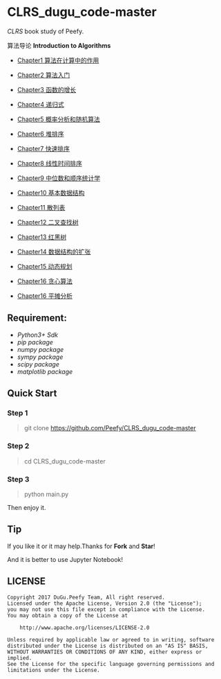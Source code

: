 # CLRS_dugu_code-master

*CLRS* book study of Peefy.

算法导论 **Introduction to Algorithms**

* [Chapter1 算法在计算中的作用](https://github.com/Peefy/CLRS_dugu_code-master/tree/master/src/chapter1)

* [Chapter2 算法入门](https://github.com/Peefy/CLRS_dugu_code-master/tree/master/src/chapter2)

* [Chapter3 函数的增长](https://github.com/Peefy/CLRS_dugu_code-master/tree/master/src/chapter3)

* [Chapter4 递归式](https://github.com/Peefy/CLRS_dugu_code-master/tree/master/src/chapter4)

* [Chapter5 概率分析和随机算法](https://github.com/Peefy/CLRS_dugu_code-master/tree/master/src/chapter5)

* [Chapter6 堆排序](https://github.com/Peefy/CLRS_dugu_code-master/tree/master/src/chapter6)

* [Chapter7 快速排序](https://github.com/Peefy/CLRS_dugu_code-master/tree/master/src/chapter7)

* [Chapter8 线性时间排序](https://github.com/Peefy/CLRS_dugu_code-master/tree/master/src/chapter8)

* [Chapter9 中位数和顺序统计学](https://github.com/Peefy/CLRS_dugu_code-master/tree/master/src/chapter9)

* [Chapter10 基本数据结构](https://github.com/Peefy/CLRS_dugu_code-master/tree/master/src/chapter10)

* [Chapter11 散列表](https://github.com/Peefy/CLRS_dugu_code-master/tree/master/src/chapter11)

* [Chapter12 二叉查找树](https://github.com/Peefy/CLRS_dugu_code-master/tree/master/src/chapter12)

* [Chapter13 红黑树](https://github.com/Peefy/CLRS_dugu_code-master/tree/master/src/chapter13)

* [Chapter14 数据结构的扩张](https://github.com/Peefy/CLRS_dugu_code-master/tree/master/src/chapter14)

* [Chapter15 动态规划](https://github.com/Peefy/CLRS_dugu_code-master/tree/master/src/chapter15)

* [Chapter16 贪心算法](https://github.com/Peefy/CLRS_dugu_code-master/tree/master/src/chapter16)

* [Chapter16 平摊分析](https://github.com/Peefy/CLRS_dugu_code-master/tree/master/src/chapter17)

## Requirement:

* *Python3+ Sdk*
* *pip package*
* *numpy package*
* *sympy package*
* *scipy package*
* *matplotlib package*

## Quick Start

### Step 1

> git clone https://github.com/Peefy/CLRS_dugu_code-master

### Step 2

> cd CLRS_dugu_code-master

### Step 3

> python main.py

Then enjoy it.

## Tip

If you like it or it may help.Thanks for **Fork** and **Star**!

And it is better to use Jupyter Notebook!

## LICENSE

```
Copyright 2017 DuGu.Peefy Team, All right reserved.
Licensed under the Apache License, Version 2.0 (the "License");
you may not use this file except in compliance with the License.
You may obtain a copy of the License at

    http://www.apache.org/licenses/LICENSE-2.0

Unless required by applicable law or agreed to in writing, software
distributed under the License is distributed on an "AS IS" BASIS,
WITHOUT WARRANTIES OR CONDITIONS OF ANY KIND, either express or implied.
See the License for the specific language governing permissions and
limitations under the License.
```


